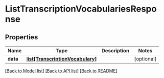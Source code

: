 # ListTranscriptionVocabulariesResponse

## Properties
Name | Type | Description | Notes
------------ | ------------- | ------------- | -------------
**data** | [**list[TranscriptionVocabulary]**](TranscriptionVocabulary.md) |  | [optional] 

[[Back to Model list]](../README.md#documentation-for-models) [[Back to API list]](../README.md#documentation-for-api-endpoints) [[Back to README]](../README.md)


